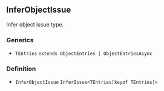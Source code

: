 InferObjectIssue
----------------

Infer object issue type.

### Generics

*   `TEntries` `extends ObjectEntries | ObjectEntriesAsync`

### Definition

*   `InferObjectIssue` `InferIssue<TEntries[keyof TEntries]>`